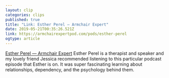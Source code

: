 ```yaml
---
layout: clip 
categories: clips 
published: true 
title: "Link: Esther Perel — Armchair Expert" 
date: 2019-05-21T00:35:26.521Z 
link: https://armchairexpertpod.com/pods/esther-perel 
ogtype: article 
---
```

[Esther Perel — Armchair Expert](https://armchairexpertpod.com/pods/esther-perel) 
Esther Perel is a therapist and speaker and my lovely friend Jessica recommended listening to this particular podcast episode that Esther is on. It was super fascinating learning about  relationships, dependency, and the psychology behind them.